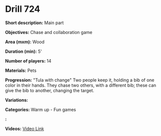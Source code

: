 # Drill 724

**Short description:**
Main part

**Objectives:**
Chase and collaboration game

**Area (mxm):**
Wood

**Duration (min):**
5'

**Number of players:**
14

**Materials:**
Pets

**Progression:**
"Tula with change" Two people keep it, holding a bib of one color in their hands. They chase two others, with a different bib; these can give the bib to another, changing the target.

**Variations:**


**Categories:**
Warm up - Fun games

**:**


**Videos:**
[Video Link](https://www.youtube.com/embed/bI4vSF24kqk)

